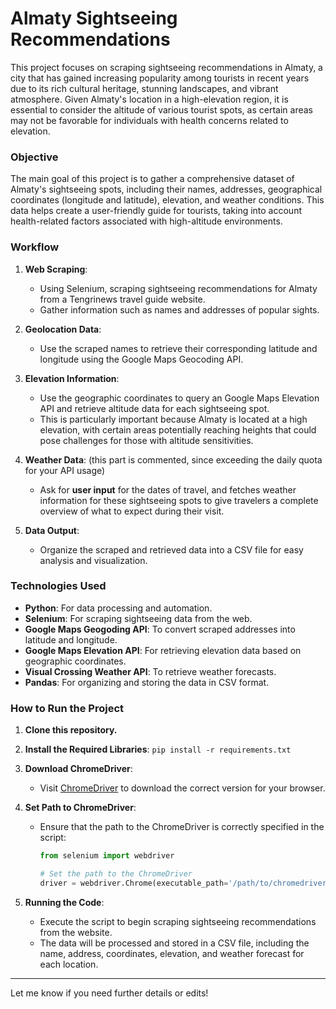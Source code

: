 # Almaty Sightseeing Recommendations

This project focuses on scraping sightseeing recommendations in Almaty, a city that has gained increasing popularity among tourists in recent years due to its rich cultural heritage, stunning landscapes, and vibrant atmosphere. Given Almaty's location in a high-elevation region, it is essential to consider the altitude of various tourist spots, as certain areas may not be favorable for individuals with health concerns related to elevation.

### Objective

The main goal of this project is to gather a comprehensive dataset of Almaty's sightseeing spots, including their names, addresses, geographical coordinates (longitude and latitude), elevation, and weather conditions. This data helps create a user-friendly guide for tourists, taking into account health-related factors associated with high-altitude environments.

### Workflow

1. **Web Scraping**: 
   - Using Selenium, scraping sightseeing recommendations for Almaty from a Tengrinews travel guide website.
   - Gather information such as names and addresses of popular sights.

2. **Geolocation Data**: 
   - Use the scraped names to retrieve their corresponding latitude and longitude using the Google Maps Geocoding API.
   
3. **Elevation Information**: 
   - Use the geographic coordinates to query an Google Maps Elevation API and retrieve altitude data for each sightseeing spot.
   - This is particularly important because Almaty is located at a high elevation, with certain areas potentially reaching heights that could pose challenges for those with altitude sensitivities.

4. **Weather Data**: (this part is commented, since exceeding the daily quota for your API usage)
   - Ask for **user input** for the dates of travel, and fetches weather information for these sightseeing spots to give travelers a complete overview of what to expect during their visit. 

5. **Data Output**: 
   - Organize the scraped and retrieved data into a CSV file for easy analysis and visualization.


### Technologies Used

- **Python**: For data processing and automation.
- **Selenium**: For scraping sightseeing data from the web.
- **Google Maps Geogoding API**: To convert scraped addresses into latitude and longitude.
- **Google Maps Elevation API**: For retrieving elevation data based on geographic coordinates.
- **Visual Crossing Weather API**: To retrieve weather forecasts.
- **Pandas**: For organizing and storing the data in CSV format.

### How to Run the Project

1. **Clone this repository.**

2. **Install the Required Libraries**: `pip install -r requirements.txt`

3. **Download ChromeDriver**:
    - Visit [ChromeDriver](https://sites.google.com/a/chromium.org/chromedriver/) to download the correct version for your browser.
  
5. **Set Path to ChromeDriver**:
    - Ensure that the path to the ChromeDriver is correctly specified in the script:
      ```python
      from selenium import webdriver
      
      # Set the path to the ChromeDriver
      driver = webdriver.Chrome(executable_path='/path/to/chromedriver')
      ```

5. **Running the Code**:
    - Execute the script to begin scraping sightseeing recommendations from the website.
    - The data will be processed and stored in a CSV file, including the name, address, coordinates, elevation, and weather forecast for each location.

---

Let me know if you need further details or edits!